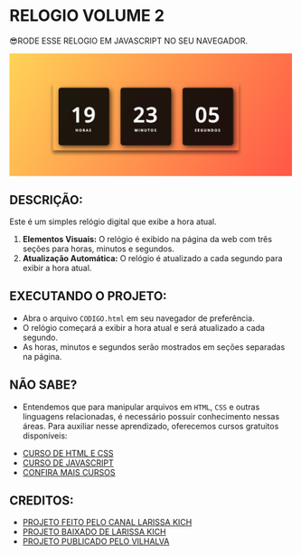 # RELOGIO VOLUME 2
😎RODE ESSE RELOGIO EM JAVASCRIPT NO SEU NAVEGADOR.

<img src="FOTO.png" align="center" width="500"> <br>

## DESCRIÇÃO:
Este é um simples relógio digital que exibe a hora atual.

1. **Elementos Visuais:** O relógio é exibido na página da web com três seções para horas, minutos e segundos.
2. **Atualização Automática:** O relógio é atualizado a cada segundo para exibir a hora atual.

## EXECUTANDO O PROJETO:
* Abra o arquivo `CODIGO.html` em seu navegador de preferência.
* O relógio começará a exibir a hora atual e será atualizado a cada segundo.
* As horas, minutos e segundos serão mostrados em seções separadas na página.

## NÃO SABE?
- Entendemos que para manipular arquivos em `HTML`, `CSS` e outras linguagens relacionadas, é necessário possuir conhecimento nessas áreas. Para auxiliar nesse aprendizado, oferecemos cursos gratuitos disponíveis:
* [CURSO DE HTML E CSS](https://github.com/VILHALVA/CURSO-DE-HTML-E-CSS)
* [CURSO DE JAVASCRIPT](https://github.com/VILHALVA/CURSO-DE-JAVASCRIPT)
* [CONFIRA MAIS CURSOS](https://github.com/VILHALVA?tab=repositories&q=+topic:CURSO)

## CREDITOS:
- [PROJETO FEITO PELO CANAL LARISSA KICH](https://youtu.be/GK0ok3ZCXwM?si=iXp38lO3O_dfcvnc)
- [PROJETO BAIXADO DE LARISSA KICH](https://github.com/Larissakich/relogiodigital)
- [PROJETO PUBLICADO PELO VILHALVA](https://github.com/VILHALVA)



